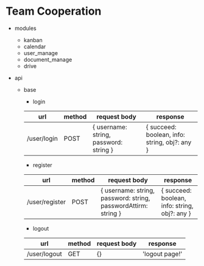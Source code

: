 # Team Cooperation

* modules
    * kanban
    * calendar
    * user_manage
    * document_manage
    * drive

* api
    * base
        * login  

        | url  | method | request body | response |
        |  ----  | ----  | ----  | ----  |
        | /user/login | POST | { username: string,  password: string } | { succeed: boolean, info: string, obj?: any } |

        * register
        
        | url  | method | request body | response |
        |  ----  | ----  | ----  | ----  |
        | /user/register | POST | { username: string,  password: string, passwordAttirm: string } | { succeed: boolean, info: string, obj?: any } |

        * logout 

        | url  | method | request body | response |
        |  ----  | ----  | ----  | ----  |
        | /user/logout | GET | {} | 'logout page!' |
